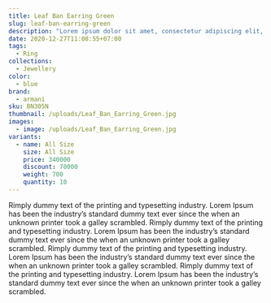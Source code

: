 ```yaml
---
title: Leaf Ban Earring Green
slug: leaf-ban-earring-green
description: "Lorem ipsum dolor sit amet, consectetur adipiscing elit, sed do eiusmod tempor incididunt ut labore et dolore magna aliqua. Mattis aliquam faucibus purus in massa tempor nec. Nunc non blandit massa enim nec dui nunc mattis enim. Aliquam sem et tortor consequat id porta nibh. Eget nullam non nisi est sit amet facilisis. Elit pellentesque habitant morbi tristique senectus et netus et malesuada. Porta nibh venenatis cras sed. Nunc id cursus metus aliquam eleifend."
date: 2020-12-27T11:08:55+07:00
tags:
  - Ring
collections:
  - Jewellery
color:
  - blue
brand:
  - armani
sku: BN305N
thumbnail: /uploads/Leaf_Ban_Earring_Green.jpg
images:
  - image: /uploads/Leaf_Ban_Earring_Green.jpg
variants:
  - name: All Size
    size: All Size
    price: 340000
    discount: 70000
    weight: 700
    quantity: 10
---
```


Rimply dummy text of the printing and typesetting industry. Lorem Ipsum has been the industry’s standard dummy text ever since the when an unknown printer took a galley scrambled. Rimply dummy text of the printing and typesetting industry. Lorem Ipsum has been the industry’s standard dummy text ever since the when an unknown printer took a galley scrambled. Rimply dummy text of the printing and typesetting industry. Lorem Ipsum has been the industry’s standard dummy text ever since the when an unknown printer took a galley scrambled. Rimply dummy text of the printing and typesetting industry. Lorem Ipsum has been the industry’s standard dummy text ever since the when an unknown printer took a galley scrambled.
